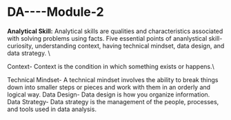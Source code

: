 # DA----Module-2
**Analytical Skill:** Analytical skills are qualities and characteristics associated with solving problems using facts.
Five essential points of ananlystical skill- curiosity, understanding context, having technical mindset, data design, and data strategy. \\

Context- Context is the condition in which something exists or happens.\\

Technical Mindset- A technical mindset involves the ability to break things down into smaller steps or pieces and work with them in an orderly and logical way.
Data Design- Data design is how you organize information. 
Data Strategy- Data strategy is the management of the people, processes, and tools used in data analysis. 
